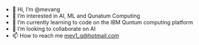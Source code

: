 - 👋 Hi, I’m @mevang
- 👀 I’m interested in AI, ML and Qunatum Computing
- 🌱 I’m currently learning to code on the IBM Quntum computing platform
- 💞️ I’m looking to collaborate on AI
- 📫 How to reach me  mev1_g@hotmail.com
<!---
mevang/mevang is a ✨ special ✨ repository because its `README.md` (this file) appears on your GitHub profile.
You can click the Preview link to take a look at your changes.
--->

